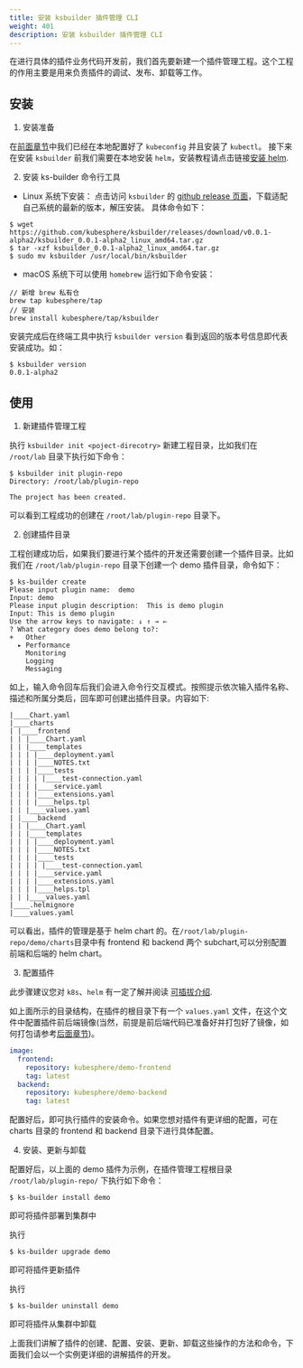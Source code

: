 ```yaml
---
title: 安装 ksbuilder 插件管理 CLI
weight: 401
description: 安装 ksbuilder 插件管理 CLI
---
```


在进行具体的插件业务代码开发前，我们首先要新建一个插件管理工程。这个工程的作用主要是用来负责插件的调试、发布、卸载等工作。

## 安装

1. 安装准备

在[前面章节](/zh/plugin-develoment-guide/deploy-kubesphere-4.0/#准备开发环境)中我们已经在本地配置好了 `kubeconfig` 并且安装了 `kubectl`。
接下来在安装 `ksbuilder` 前我们需要在本地安装 `helm`，安装教程请点击链接[安装 helm](https://helm.sh/docs/intro/install/).


2. 安装 ks-builder 命令行工具

* Linux 系统下安装：
点击访问 `ksbuilder` 的 [github release 页面](https://github.com/kubesphere/ksbuilder/releases)，下载适配自己系统的最新的版本，解压安装。
具体命令如下：
```shell
$ wget https://github.com/kubesphere/ksbuilder/releases/download/v0.0.1-alpha2/ksbuilder_0.0.1-alpha2_linux_amd64.tar.gz
$ tar -xzf ksbuilder_0.0.1-alpha2_linux_amd64.tar.gz
$ sudo mv ksbuilder /usr/local/bin/ksbuilder
```
* macOS 系统下可以使用 `homebrew` 运行如下命令安装：
```shell
// 新增 brew 私有仓
brew tap kubesphere/tap
// 安装
brew install kubesphere/tap/ksbuilder
```

安装完成后在终端工具中执行 `ksbuilder version` 看到返回的版本号信息即代表安装成功。如：
```
$ ksbuilder version
0.0.1-alpha2
```

## 使用
1. 新建插件管理工程
   
执行 `ksbuilder init <poject-direcotry>` 新建工程目录，比如我们在 `/root/lab` 目录下执行如下命令：

```shell
$ ksbuilder init plugin-repo
Directory: /root/lab/plugin-repo

The project has been created.
```
可以看到工程成功的创建在 `/root/lab/plugin-repo` 目录下。

2. 创建插件目录

工程创建成功后，如果我们要进行某个插件的开发还需要创建一个插件目录。比如我们在 `/root/lab/plugin-repo` 目录下创建一个 demo 插件目录，命令如下：
```shell 
$ ks-builder create
Please input plugin name:  demo
Input: demo
Please input plugin description:  This is demo plugin
Input: This is demo plugin
Use the arrow keys to navigate: ↓ ↑ → ←
? What category does demo belong to?:
+   Other
  ▸ Performance
    Monitoring
    Logging
    Messaging
```
如上，输入命令回车后我们会进入命令行交互模式。按照提示依次输入插件名称、描述和所属分类后，回车即可创建出插件目录。内容如下:


```
|____Chart.yaml
|____charts
| |____frontend
| | |____Chart.yaml
| | |____templates
| | | |____deployment.yaml
| | | |____NOTES.txt
| | | |____tests
| | | | |____test-connection.yaml
| | | |____service.yaml
| | | |____extensions.yaml
| | | |____helps.tpl
| | |____values.yaml
| |____backend
| | |____Chart.yaml
| | |____templates
| | | |____deployment.yaml
| | | |____NOTES.txt
| | | |____tests
| | | | |____test-connection.yaml
| | | |____service.yaml
| | | |____extensions.yaml
| | | |____helps.tpl
| | |____values.yaml
|____.helmignore
|____values.yaml
```

可以看出，插件的管理是基于 helm chart 的。在`/root/lab/plugin-repo/demo/charts`目录中有 frontend 和 backend 两个 subchart,可以分别配置前端和后端的 helm chart。

3. 配置插件

此步骤建议您对 `k8s`、`helm` 有一定了解并阅读 [可插拔介绍](/zh/understand-kubesphere/pluggable/backend-pluggable-architecture/).

如上面所示的目录结构，在插件的根目录下有一个 `values.yaml` 文件，在这个文件中配置插件前后端镜像(当然，前提是前后端代码已准备好并打包好了镜像，如何打包请参考[后面章节](/zh/plugin-develoment-guide/plugin-development-demo/))。

```yaml
image:
  frontend:
    repository: kubesphere/demo-frontend
    tag: latest
  backend:
    repository: kubesphere/demo-backend
    tag: latest
```

配置好后，即可执行插件的安装命令。如果您想对插件有更详细的配置，可在 charts 目录的 frontend 和 backend 目录下进行具体配置。


4. 安装、更新与卸载

配置好后，以上面的 demo 插件为示例，在插件管理工程根目录 `/root/lab/plugin-repo/` 下执行如下命令：

```shell
$ ks-builder install demo
```
即可将插件部署到集群中

执行
```shell
$ ks-builder upgrade demo
```
即可将插件更新插件

执行
```shell
$ ks-builder uninstall demo
```
即可将插件从集群中卸载

上面我们讲解了插件的创建、配置、安装、更新、卸载这些操作的方法和命令，下面我们会以一个实例更详细的讲解插件的开发。
